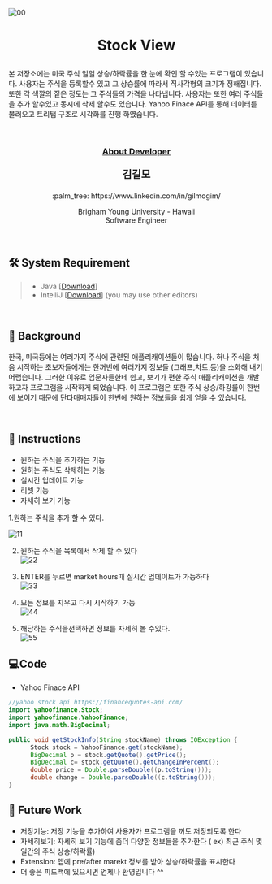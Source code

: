 ![00](https://user-images.githubusercontent.com/59432666/114690184-2b547880-9cb2-11eb-9bf0-a107ab185c53.jpg)


# <p align="center">Stock View</p>

<p>
본 저장소에는 미국 주식 일일 상승/하락률을 한 눈에 확인 할 수있는 프로그램이 있습니다. 사용자는 주식을 등록할수 있고 그 상승률에 따라서 직사각형의 크기가 정해집니다. 또한 각 색깔의 짙은 정도는 그 주식들의 가격을 
나타냅니다. 사용자는 또한 여러 주식들을 추가 할수있고 동시에 삭제 할수도 있습니다. Yahoo Finace API를 통해 데이터를 불러오고 트리탭 구조로 시각화를 진행 하였습니다.
</p>
<br/>


### <p align="center" style="text-decoration:underline">About Developer</p>

**<p align="center" style="font-size:15pt">김길모</p>**
<p align="center">:palm_tree: https://www.linkedin.com/in/gilmogim/ </p>
<p align="center">
Brigham Young University - Hawaii<br/>
Software Engineer<br/>
</p>
<br/>

## :hammer_and_wrench: System Requirement
> + Java [[Download](https://www.java.com/en/download/manual.jsp)]
> + IntelliJ [[Download](https://www.jetbrains.com/idea/download)] (you may use other editors)
<br/>

## :foggy: Background
한국, 미국등에는 여러가지 주식에 관련된 애플리캐이션들이 많습니다. 허나 주식을 처음 시작하는 초보자들에게는 한꺼번에 여러가지 정보들 (그래프,차트,등)을 소화해 내기 어렵습니다. 그러한 이유로 입문자들한테
쉽고, 보기가 편한 주식 애플리캐이션을 개발하고자 프로그램을 시작하게 되었습니다. 이 프로그램은 또한 주식 상승/하강률이 한번에 보이기 때문에 단타매매자들이 한번에 원하는 정보들을 쉽게 얻을 수 있습니다.

<br/>

## :page_with_curl: Instructions
- 원하는 주식을 추가하는 기능
- 원하는 주식도 삭제하는 기능
- 실시간 업데이트 기능
- 리셋 기능
- 자세히 보기 기능

1.원하는 주식을 추가 할 수 있다.<br/> 

![11](https://user-images.githubusercontent.com/59432666/114690275-3dceb200-9cb2-11eb-9c54-42dcba29e618.jpg)

2. 원하는 주식을 목록에서 삭제 할 수 있다<br/>
![22](https://user-images.githubusercontent.com/59432666/114690288-40310c00-9cb2-11eb-9dc2-415eb792e796.jpg)

3. ENTER를 누르면 market hours때 실시간 업데이트가 가능하다<br/>
![33](https://user-images.githubusercontent.com/59432666/114690303-42936600-9cb2-11eb-88cf-d33e43c76861.jpg)

4. 모든 정보를 지우고 다시 시작하기 가능<br/>
![44](https://user-images.githubusercontent.com/59432666/114690340-4b843780-9cb2-11eb-91f3-881c6a1cc825.jpg)

5. 해당하는 주식을선택하면 정보를 자세히 볼 수있다.<br/>
![55](https://user-images.githubusercontent.com/59432666/114690364-5212af00-9cb2-11eb-9424-542c85d62514.jpg)


## :computer:Code
- Yahoo Finace API
```java 
//yahoo stock api https://financequotes-api.com/
import yahoofinance.Stock;
import yahoofinance.YahooFinance;
import java.math.BigDecimal;

public void getStockInfo(String stockName) throws IOException {
      Stock stock = YahooFinance.get(stockName);
      BigDecimal p = stock.getQuote().getPrice();
      BigDecimal c= stock.getQuote().getChangeInPercent();
      double price = Double.parseDouble((p.toString()));
      double change = Double.parseDouble((c.toString()));
} 
```

## :sparkler: Future Work

- 저장기능: 저장 기능을 추가하여 사용자가 프로그램을 꺼도 저장되도록 한다
- 자세히보기: 자세히 보기 기능에 좀더 다양한 정보들을 추가한다 ( ex) 최근 주식 몇일간의 주식 상승/하락률)
- Extension: 앱에 pre/after marekt 정보를 받아 상승/하락률을 표시한다
- 더 좋은 피드백에 있으시면 언제나 환영입니다 ^^

